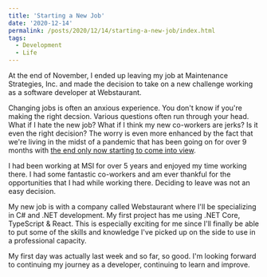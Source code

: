 ```yaml
---
title: 'Starting a New Job'
date: '2020-12-14'
permalink: /posts/2020/12/14/starting-a-new-job/index.html
tags:
  - Development
  - Life
---
```


At the end of November, I ended up leaving my job at Maintenance Strategies, Inc. and made the decision to take on a new challenge working as a software developer at Webstaurant.
<!-- excerpt -->

Changing jobs is often an anxious experience. You don't know if you're making the right decsion. Various questions often run through your head. What if I hate the new job? What if I think my new co-workers are jerks? Is it even the right decision? The worry is even more enhanced by the fact that we're living in the midst of a pandemic that has been going on for over 9 months with [the end only now starting to come into view](https://www.nytimes.com/live/2020/12/14/world/covid-19-coronavirus#america-begins-its-most-ambitious-vaccination-campaign).

I had been working at MSI for over 5 years and enjoyed my time working there. I had some fantastic co-workers and am ever thankful for the opportunities that I had while working there. Deciding to leave was not an easy decision.

My new job is with a company called Webstaurant where I'll be specializing in C# and .NET development. My first project has me using .NET Core, TypeScript & React. This is especially exciting for me since I'll finally be able to put some of the skills and knowledge I've picked up on the side to use in a professional capacity.

My first day was actually last week and so far, so good. I'm looking forward to continuing my journey as a developer, continuing to learn and improve.
